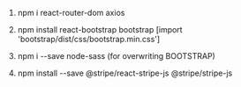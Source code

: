 1. npm i react-router-dom axios
2. npm install react-bootstrap bootstrap [import 'bootstrap/dist/css/bootstrap.min.css']

3. npm i --save node-sass (for overwriting BOOTSTRAP) 

4. npm install --save @stripe/react-stripe-js @stripe/stripe-js

